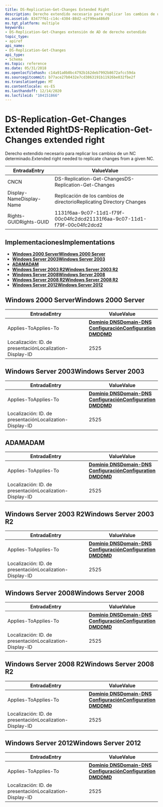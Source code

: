 ```yaml
---
title: DS-Replication-Get-Changes Extended Right
description: Derecho extendido necesario para replicar los cambios de un NC determinado.
ms.assetid: 83477f61-c14c-4304-88d2-e2f99ea486d9
ms.tgt_platform: multiple
keywords:
- DS-Replication-Get-Changes extensión de AD de derecho extendido
topic_type:
- apiref
api_name:
- DS-Replication-Get-Changes
api_type:
- Schema
ms.topic: reference
ms.date: 05/31/2018
ms.openlocfilehash: c14a91a0b0bc4792b162deb7992b8672afcc59da
ms.sourcegitcommit: b77ace27b0432e7cd3863191b11926be032fbe2f
ms.translationtype: MT
ms.contentlocale: es-ES
ms.lasthandoff: 12/14/2020
ms.locfileid: "104151866"
---
```

# <a name="ds-replication-get-changes-extended-right"></a><span data-ttu-id="26b9f-104">DS-Replication-Get-Changes Extended Right</span><span class="sxs-lookup"><span data-stu-id="26b9f-104">DS-Replication-Get-Changes extended right</span></span>

<span data-ttu-id="26b9f-105">Derecho extendido necesario para replicar los cambios de un NC determinado.</span><span class="sxs-lookup"><span data-stu-id="26b9f-105">Extended right needed to replicate changes from a given NC.</span></span>



| <span data-ttu-id="26b9f-106">Entrada</span><span class="sxs-lookup"><span data-stu-id="26b9f-106">Entry</span></span> | <span data-ttu-id="26b9f-107">Value</span><span class="sxs-lookup"><span data-stu-id="26b9f-107">Value</span></span> |
|--------------|--------------------------------------|
| <span data-ttu-id="26b9f-108">CN</span><span class="sxs-lookup"><span data-stu-id="26b9f-108">CN</span></span>           | <span data-ttu-id="26b9f-109">DS-Replication-Get-Changes</span><span class="sxs-lookup"><span data-stu-id="26b9f-109">DS-Replication-Get-Changes</span></span>           |
| <span data-ttu-id="26b9f-110">Display-Name</span><span class="sxs-lookup"><span data-stu-id="26b9f-110">Display-Name</span></span> | <span data-ttu-id="26b9f-111">Replicación de los cambios de directorio</span><span class="sxs-lookup"><span data-stu-id="26b9f-111">Replicating Directory Changes</span></span>        |
| <span data-ttu-id="26b9f-112">Rights-GUID</span><span class="sxs-lookup"><span data-stu-id="26b9f-112">Rights-GUID</span></span>  | <span data-ttu-id="26b9f-113">1131f6aa-9c07-11d1-f79f-00c04fc2dcd2</span><span class="sxs-lookup"><span data-stu-id="26b9f-113">1131f6aa-9c07-11d1-f79f-00c04fc2dcd2</span></span> |



## <a name="implementations"></a><span data-ttu-id="26b9f-114">Implementaciones</span><span class="sxs-lookup"><span data-stu-id="26b9f-114">Implementations</span></span>

-   [<span data-ttu-id="26b9f-115">**Windows 2000 Server**</span><span class="sxs-lookup"><span data-stu-id="26b9f-115">**Windows 2000 Server**</span></span>](#windows-2000-server)
-   [<span data-ttu-id="26b9f-116">**Windows Server 2003**</span><span class="sxs-lookup"><span data-stu-id="26b9f-116">**Windows Server 2003**</span></span>](#windows-server-2003)
-   [<span data-ttu-id="26b9f-117">**ADAM**</span><span class="sxs-lookup"><span data-stu-id="26b9f-117">**ADAM**</span></span>](#adam)
-   [<span data-ttu-id="26b9f-118">**Windows Server 2003 R2**</span><span class="sxs-lookup"><span data-stu-id="26b9f-118">**Windows Server 2003 R2**</span></span>](#windows-server-2003-r2)
-   [<span data-ttu-id="26b9f-119">**Windows Server 2008**</span><span class="sxs-lookup"><span data-stu-id="26b9f-119">**Windows Server 2008**</span></span>](#windows-server-2008)
-   [<span data-ttu-id="26b9f-120">**Windows Server 2008 R2**</span><span class="sxs-lookup"><span data-stu-id="26b9f-120">**Windows Server 2008 R2**</span></span>](#windows-server-2008-r2)
-   [<span data-ttu-id="26b9f-121">**Windows Server 2012**</span><span class="sxs-lookup"><span data-stu-id="26b9f-121">**Windows Server 2012**</span></span>](#windows-server-2012)

## <a name="windows-2000-server"></a><span data-ttu-id="26b9f-122">Windows 2000 Server</span><span class="sxs-lookup"><span data-stu-id="26b9f-122">Windows 2000 Server</span></span>



| <span data-ttu-id="26b9f-123">Entrada</span><span class="sxs-lookup"><span data-stu-id="26b9f-123">Entry</span></span> | <span data-ttu-id="26b9f-124">Value</span><span class="sxs-lookup"><span data-stu-id="26b9f-124">Value</span></span> |
|-------------------------|----------------------------------------------------------------------------------------------------------------------------------|
| <span data-ttu-id="26b9f-125">Applies-To</span><span class="sxs-lookup"><span data-stu-id="26b9f-125">Applies-To</span></span>              | [<span data-ttu-id="26b9f-126">**Dominio DNS**</span><span class="sxs-lookup"><span data-stu-id="26b9f-126">**Domain-DNS**</span></span>](c-domaindns.md)<br/> [<span data-ttu-id="26b9f-127">**Configuración**</span><span class="sxs-lookup"><span data-stu-id="26b9f-127">**Configuration**</span></span>](c-configuration.md)<br/> [<span data-ttu-id="26b9f-128">**DMD**</span><span class="sxs-lookup"><span data-stu-id="26b9f-128">**DMD**</span></span>](c-dmd.md)<br/> |
| <span data-ttu-id="26b9f-129">Localización: ID. de presentación</span><span class="sxs-lookup"><span data-stu-id="26b9f-129">Localization-Display-ID</span></span> | <span data-ttu-id="26b9f-130">25</span><span class="sxs-lookup"><span data-stu-id="26b9f-130">25</span></span>                                                                                                                               |



## <a name="windows-server-2003"></a><span data-ttu-id="26b9f-131">Windows Server 2003</span><span class="sxs-lookup"><span data-stu-id="26b9f-131">Windows Server 2003</span></span>



| <span data-ttu-id="26b9f-132">Entrada</span><span class="sxs-lookup"><span data-stu-id="26b9f-132">Entry</span></span> | <span data-ttu-id="26b9f-133">Value</span><span class="sxs-lookup"><span data-stu-id="26b9f-133">Value</span></span> |
|-------------------------|----------------------------------------------------------------------------------------------------------------------------------|
| <span data-ttu-id="26b9f-134">Applies-To</span><span class="sxs-lookup"><span data-stu-id="26b9f-134">Applies-To</span></span>              | [<span data-ttu-id="26b9f-135">**Dominio DNS**</span><span class="sxs-lookup"><span data-stu-id="26b9f-135">**Domain-DNS**</span></span>](c-domaindns.md)<br/> [<span data-ttu-id="26b9f-136">**Configuración**</span><span class="sxs-lookup"><span data-stu-id="26b9f-136">**Configuration**</span></span>](c-configuration.md)<br/> [<span data-ttu-id="26b9f-137">**DMD**</span><span class="sxs-lookup"><span data-stu-id="26b9f-137">**DMD**</span></span>](c-dmd.md)<br/> |
| <span data-ttu-id="26b9f-138">Localización: ID. de presentación</span><span class="sxs-lookup"><span data-stu-id="26b9f-138">Localization-Display-ID</span></span> | <span data-ttu-id="26b9f-139">25</span><span class="sxs-lookup"><span data-stu-id="26b9f-139">25</span></span>                                                                                                                               |



## <a name="adam"></a><span data-ttu-id="26b9f-140">ADAM</span><span class="sxs-lookup"><span data-stu-id="26b9f-140">ADAM</span></span>



| <span data-ttu-id="26b9f-141">Entrada</span><span class="sxs-lookup"><span data-stu-id="26b9f-141">Entry</span></span> | <span data-ttu-id="26b9f-142">Value</span><span class="sxs-lookup"><span data-stu-id="26b9f-142">Value</span></span> |
|-------------------------|----------------------------------------------------------------------------------------------------------------------------------|
| <span data-ttu-id="26b9f-143">Applies-To</span><span class="sxs-lookup"><span data-stu-id="26b9f-143">Applies-To</span></span>              | [<span data-ttu-id="26b9f-144">**Dominio DNS**</span><span class="sxs-lookup"><span data-stu-id="26b9f-144">**Domain-DNS**</span></span>](c-domaindns.md)<br/> [<span data-ttu-id="26b9f-145">**Configuración**</span><span class="sxs-lookup"><span data-stu-id="26b9f-145">**Configuration**</span></span>](c-configuration.md)<br/> [<span data-ttu-id="26b9f-146">**DMD**</span><span class="sxs-lookup"><span data-stu-id="26b9f-146">**DMD**</span></span>](c-dmd.md)<br/> |
| <span data-ttu-id="26b9f-147">Localización: ID. de presentación</span><span class="sxs-lookup"><span data-stu-id="26b9f-147">Localization-Display-ID</span></span> | <span data-ttu-id="26b9f-148">25</span><span class="sxs-lookup"><span data-stu-id="26b9f-148">25</span></span>                                                                                                                               |



## <a name="windows-server-2003-r2"></a><span data-ttu-id="26b9f-149">Windows Server 2003 R2</span><span class="sxs-lookup"><span data-stu-id="26b9f-149">Windows Server 2003 R2</span></span>



| <span data-ttu-id="26b9f-150">Entrada</span><span class="sxs-lookup"><span data-stu-id="26b9f-150">Entry</span></span> | <span data-ttu-id="26b9f-151">Value</span><span class="sxs-lookup"><span data-stu-id="26b9f-151">Value</span></span> |
|-------------------------|----------------------------------------------------------------------------------------------------------------------------------|
| <span data-ttu-id="26b9f-152">Applies-To</span><span class="sxs-lookup"><span data-stu-id="26b9f-152">Applies-To</span></span>              | [<span data-ttu-id="26b9f-153">**Dominio DNS**</span><span class="sxs-lookup"><span data-stu-id="26b9f-153">**Domain-DNS**</span></span>](c-domaindns.md)<br/> [<span data-ttu-id="26b9f-154">**Configuración**</span><span class="sxs-lookup"><span data-stu-id="26b9f-154">**Configuration**</span></span>](c-configuration.md)<br/> [<span data-ttu-id="26b9f-155">**DMD**</span><span class="sxs-lookup"><span data-stu-id="26b9f-155">**DMD**</span></span>](c-dmd.md)<br/> |
| <span data-ttu-id="26b9f-156">Localización: ID. de presentación</span><span class="sxs-lookup"><span data-stu-id="26b9f-156">Localization-Display-ID</span></span> | <span data-ttu-id="26b9f-157">25</span><span class="sxs-lookup"><span data-stu-id="26b9f-157">25</span></span>                                                                                                                               |



## <a name="windows-server-2008"></a><span data-ttu-id="26b9f-158">Windows Server 2008</span><span class="sxs-lookup"><span data-stu-id="26b9f-158">Windows Server 2008</span></span>



| <span data-ttu-id="26b9f-159">Entrada</span><span class="sxs-lookup"><span data-stu-id="26b9f-159">Entry</span></span> | <span data-ttu-id="26b9f-160">Value</span><span class="sxs-lookup"><span data-stu-id="26b9f-160">Value</span></span> |
|-------------------------|----------------------------------------------------------------------------------------------------------------------------------|
| <span data-ttu-id="26b9f-161">Applies-To</span><span class="sxs-lookup"><span data-stu-id="26b9f-161">Applies-To</span></span>              | [<span data-ttu-id="26b9f-162">**Dominio DNS**</span><span class="sxs-lookup"><span data-stu-id="26b9f-162">**Domain-DNS**</span></span>](c-domaindns.md)<br/> [<span data-ttu-id="26b9f-163">**Configuración**</span><span class="sxs-lookup"><span data-stu-id="26b9f-163">**Configuration**</span></span>](c-configuration.md)<br/> [<span data-ttu-id="26b9f-164">**DMD**</span><span class="sxs-lookup"><span data-stu-id="26b9f-164">**DMD**</span></span>](c-dmd.md)<br/> |
| <span data-ttu-id="26b9f-165">Localización: ID. de presentación</span><span class="sxs-lookup"><span data-stu-id="26b9f-165">Localization-Display-ID</span></span> | <span data-ttu-id="26b9f-166">25</span><span class="sxs-lookup"><span data-stu-id="26b9f-166">25</span></span>                                                                                                                               |



## <a name="windows-server-2008-r2"></a><span data-ttu-id="26b9f-167">Windows Server 2008 R2</span><span class="sxs-lookup"><span data-stu-id="26b9f-167">Windows Server 2008 R2</span></span>



| <span data-ttu-id="26b9f-168">Entrada</span><span class="sxs-lookup"><span data-stu-id="26b9f-168">Entry</span></span> | <span data-ttu-id="26b9f-169">Value</span><span class="sxs-lookup"><span data-stu-id="26b9f-169">Value</span></span> |
|-------------------------|----------------------------------------------------------------------------------------------------------------------------------|
| <span data-ttu-id="26b9f-170">Applies-To</span><span class="sxs-lookup"><span data-stu-id="26b9f-170">Applies-To</span></span>              | [<span data-ttu-id="26b9f-171">**Dominio DNS**</span><span class="sxs-lookup"><span data-stu-id="26b9f-171">**Domain-DNS**</span></span>](c-domaindns.md)<br/> [<span data-ttu-id="26b9f-172">**Configuración**</span><span class="sxs-lookup"><span data-stu-id="26b9f-172">**Configuration**</span></span>](c-configuration.md)<br/> [<span data-ttu-id="26b9f-173">**DMD**</span><span class="sxs-lookup"><span data-stu-id="26b9f-173">**DMD**</span></span>](c-dmd.md)<br/> |
| <span data-ttu-id="26b9f-174">Localización: ID. de presentación</span><span class="sxs-lookup"><span data-stu-id="26b9f-174">Localization-Display-ID</span></span> | <span data-ttu-id="26b9f-175">25</span><span class="sxs-lookup"><span data-stu-id="26b9f-175">25</span></span>                                                                                                                               |



## <a name="windows-server-2012"></a><span data-ttu-id="26b9f-176">Windows Server 2012</span><span class="sxs-lookup"><span data-stu-id="26b9f-176">Windows Server 2012</span></span>



| <span data-ttu-id="26b9f-177">Entrada</span><span class="sxs-lookup"><span data-stu-id="26b9f-177">Entry</span></span> | <span data-ttu-id="26b9f-178">Value</span><span class="sxs-lookup"><span data-stu-id="26b9f-178">Value</span></span> |
|-------------------------|----------------------------------------------------------------------------------------------------------------------------------|
| <span data-ttu-id="26b9f-179">Applies-To</span><span class="sxs-lookup"><span data-stu-id="26b9f-179">Applies-To</span></span>              | [<span data-ttu-id="26b9f-180">**Dominio DNS**</span><span class="sxs-lookup"><span data-stu-id="26b9f-180">**Domain-DNS**</span></span>](c-domaindns.md)<br/> [<span data-ttu-id="26b9f-181">**Configuración**</span><span class="sxs-lookup"><span data-stu-id="26b9f-181">**Configuration**</span></span>](c-configuration.md)<br/> [<span data-ttu-id="26b9f-182">**DMD**</span><span class="sxs-lookup"><span data-stu-id="26b9f-182">**DMD**</span></span>](c-dmd.md)<br/> |
| <span data-ttu-id="26b9f-183">Localización: ID. de presentación</span><span class="sxs-lookup"><span data-stu-id="26b9f-183">Localization-Display-ID</span></span> | <span data-ttu-id="26b9f-184">25</span><span class="sxs-lookup"><span data-stu-id="26b9f-184">25</span></span>                                                                                                                               |



 

 





